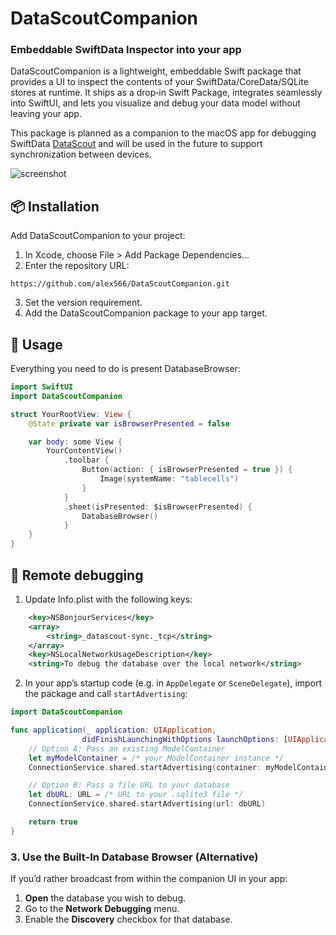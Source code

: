 # DataScoutCompanion

### Embeddable SwiftData Inspector into your app
DataScoutCompanion is a lightweight, embeddable Swift package that provides a UI to inspect the contents of your SwiftData/CoreData/SQLite stores at runtime. It ships as a drop‑in Swift Package, integrates seamlessly into SwiftUI, and lets you visualize and debug your data model without leaving your app.

This package is planned as a companion to the macOS app for debugging SwiftData [DataScout](https://apps.apple.com/us/app/datascout-for-swiftdata/id6737813684) and will be used in the future to support synchronization between devices.

![screenshot](https://github.com/user-attachments/assets/92d4b247-0526-4908-babf-8fbb91ba5d03)

## 📦 Installation
Add DataScoutCompanion to your project:
1. In Xcode, choose File > Add Package Dependencies...
2. Enter the repository URL:
```
https://github.com/alex566/DataScoutCompanion.git
```
3. Set the version requirement.
4. Add the DataScoutCompanion package to your app target.

## 🎯 Usage
Everything you need to do is present DatabaseBrowser:

```Swift
import SwiftUI
import DataScoutCompanion

struct YourRootView: View {
    @State private var isBrowserPresented = false

    var body: some View {
        YourContentView()
            .toolbar {
                Button(action: { isBrowserPresented = true }) {
                    Image(systemName: "tablecells")
                }
            }
            .sheet(isPresented: $isBrowserPresented) {
                DatabaseBrowser()
            }
    }
}
```

## 🛜 Remote debugging

1. Update Info.plist with the following keys:
```xml
    <key>NSBonjourServices</key>
    <array>
        <string>_datascout-sync._tcp</string>
    </array>
    <key>NSLocalNetworkUsageDescription</key>
    <string>To debug the database over the local network</string>
```

2. In your app’s startup code (e.g. in `AppDelegate` or `SceneDelegate`), import the package and call `startAdvertising`:

```swift
import DataScoutCompanion

func application(_ application: UIApplication,
                didFinishLaunchingWithOptions launchOptions: [UIApplication.LaunchOptionsKey: Any]?) -> Bool {
    // Option A: Pass an existing ModelContainer
    let myModelContainer = /* your ModelContainer instance */
    ConnectionService.shared.startAdvertising(container: myModelContainer)

    // Option B: Pass a file URL to your database
    let dbURL: URL = /* URL to your .sqlite3 file */
    ConnectionService.shared.startAdvertising(url: dbURL)

    return true
}
```

### 3. Use the Built-In Database Browser (Alternative)

If you’d rather broadcast from within the companion UI in your app:
1. **Open** the database you wish to debug.  
2. Go to the **Network Debugging** menu.  
2. Enable the **Discovery** checkbox for that database.
